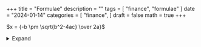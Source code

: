 +++
title = "Formulae"
description = ""
tags = [
    "finance",
    "formulae"
]
date = "2024-01-14"
categories = [
    "finance",
]
draft = false
math = true
+++

$x = {-b \pm \sqrt{b^2-4ac} \over 2a}$

<details>
      <summary>Expand</summary>
      
| Column 1 | Column 2 | Column 3 | Column 4 |
|----------|----------|----------|----------|
| Data 1.1 | $x = {-b \pm \sqrt{b^2-4ac} \over 2a}$ | Data 1.3 | Data 1.4 |
| Data 2.1 | Data 2.2 | Data 2.3 | Data 2.4 |
| Data 3.1 | Data 3.2 | $x = {-b \pm \sqrt{b^2-4ac} \over 2a}$ | Data 3.4 |

</details>